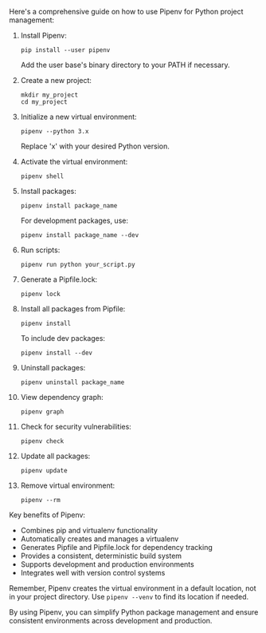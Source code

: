 Here's a comprehensive guide on how to use Pipenv for Python project management:

1. Install Pipenv:
   ```
   pip install --user pipenv
   ```
   Add the user base's binary directory to your PATH if necessary.

2. Create a new project:
   ```
   mkdir my_project
   cd my_project
   ```

3. Initialize a new virtual environment:
   ```
   pipenv --python 3.x
   ```
   Replace 'x' with your desired Python version.

4. Activate the virtual environment:
   ```
   pipenv shell
   ```

5. Install packages:
   ```
   pipenv install package_name
   ```
   For development packages, use:
   ```
   pipenv install package_name --dev
   ```

6. Run scripts:
   ```
   pipenv run python your_script.py
   ```

7. Generate a Pipfile.lock:
   ```
   pipenv lock
   ```

8. Install all packages from Pipfile:
   ```
   pipenv install
   ```
   To include dev packages:
   ```
   pipenv install --dev
   ```

9. Uninstall packages:
   ```
   pipenv uninstall package_name
   ```

10. View dependency graph:
    ```
    pipenv graph
    ```

11. Check for security vulnerabilities:
    ```
    pipenv check
    ```

12. Update all packages:
    ```
    pipenv update
    ```

13. Remove virtual environment:
    ```
    pipenv --rm
    ```

Key benefits of Pipenv:
- Combines pip and virtualenv functionality
- Automatically creates and manages a virtualenv
- Generates Pipfile and Pipfile.lock for dependency tracking
- Provides a consistent, deterministic build system
- Supports development and production environments
- Integrates well with version control systems

Remember, Pipenv creates the virtual environment in a default location, not in your project directory. Use `pipenv --venv` to find its location if needed.

By using Pipenv, you can simplify Python package management and ensure consistent environments across development and production.
